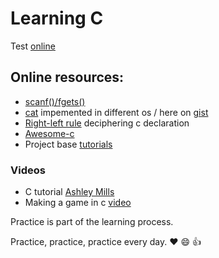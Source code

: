 # Learning C

Test [online](https://taas.trust-in-soft.com/tsnippet/#)

## Online resources:

* [scanf()/fgets()](http://sekrit.de/webdocs/c/beginners-guide-away-from-scanf.html)
* [cat](https://github.com/pete/cats) impemented in different os / here on [gist](https://gist.github.com/pete/665971)
* [Right-left rule](http://cseweb.ucsd.edu/~ricko/rt_lt.rule.html) deciphering c declaration
* [Awesome-c](https://github.com/kozross/awesome-c)
* Project base [tutorials](https://github.com/rby90/project-based-tutorials-in-c)

### Videos
* C tutorial [Ashley Mills](https://www.youtube.com/watch?v=UILNmv2kFMc&list=PLCNJWVn9MJuPtPyljb-hewNfwEGES2oIW)
* Making a game in c [video](https://www.youtube.com/watch?v=3zFFrBSdBvA)

Practice is part of the learning process.

Practice, practice, practice every day. :heart: :smile:  :thumbsup:

